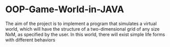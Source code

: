 # OOP-Game-World-in-JAVA
The aim of the project is to implement a program that simulates a virtual world, which will have the structure of a two-dimensional grid of any size NxM, as specified by the user. In this world, there will exist simple life forms with different behaviors
